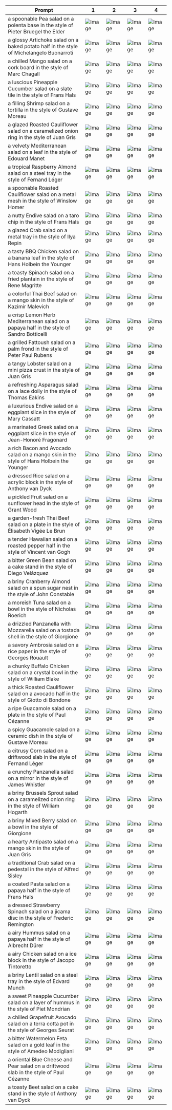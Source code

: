 | Prompt | 1 | 2 | 3 | 4 |
|-|-|-|-|-|
| a spoonable Pea salad on a polenta base in the style of Pieter Bruegel the Elder | ![Image](https://salad-benchmark-public-assets.s3.us-east-2.amazonaws.com/sdxl/d2d36c1d-1d17-4599-858b-b935f50ff335-0.jpg) | ![Image](https://salad-benchmark-public-assets.s3.us-east-2.amazonaws.com/sdxl/d2d36c1d-1d17-4599-858b-b935f50ff335-1.jpg) | ![Image](https://salad-benchmark-public-assets.s3.us-east-2.amazonaws.com/sdxl/d2d36c1d-1d17-4599-858b-b935f50ff335-2.jpg) | ![Image](https://salad-benchmark-public-assets.s3.us-east-2.amazonaws.com/sdxl/d2d36c1d-1d17-4599-858b-b935f50ff335-3.jpg) |
| a glossy Artichoke salad on a baked potato half in the style of Michelangelo Buonarroti | ![Image](https://salad-benchmark-public-assets.s3.us-east-2.amazonaws.com/sdxl/3069eef2-fa77-4c22-bd9e-0fe73dcfea84-0.jpg) | ![Image](https://salad-benchmark-public-assets.s3.us-east-2.amazonaws.com/sdxl/3069eef2-fa77-4c22-bd9e-0fe73dcfea84-1.jpg) | ![Image](https://salad-benchmark-public-assets.s3.us-east-2.amazonaws.com/sdxl/3069eef2-fa77-4c22-bd9e-0fe73dcfea84-2.jpg) | ![Image](https://salad-benchmark-public-assets.s3.us-east-2.amazonaws.com/sdxl/3069eef2-fa77-4c22-bd9e-0fe73dcfea84-3.jpg) |
| a chilled Mango salad on a cork board in the style of Marc Chagall | ![Image](https://salad-benchmark-public-assets.s3.us-east-2.amazonaws.com/sdxl/1b94651d-4226-47c6-86cc-b168ed9d1bf3-0.jpg) | ![Image](https://salad-benchmark-public-assets.s3.us-east-2.amazonaws.com/sdxl/1b94651d-4226-47c6-86cc-b168ed9d1bf3-1.jpg) | ![Image](https://salad-benchmark-public-assets.s3.us-east-2.amazonaws.com/sdxl/1b94651d-4226-47c6-86cc-b168ed9d1bf3-2.jpg) | ![Image](https://salad-benchmark-public-assets.s3.us-east-2.amazonaws.com/sdxl/1b94651d-4226-47c6-86cc-b168ed9d1bf3-3.jpg) |
| a luscious Pineapple Cucumber salad on a slate tile in the style of Frans Hals | ![Image](https://salad-benchmark-public-assets.s3.us-east-2.amazonaws.com/sdxl/df53ef39-120a-4fd1-9999-a0adcf27179f-0.jpg) | ![Image](https://salad-benchmark-public-assets.s3.us-east-2.amazonaws.com/sdxl/df53ef39-120a-4fd1-9999-a0adcf27179f-1.jpg) | ![Image](https://salad-benchmark-public-assets.s3.us-east-2.amazonaws.com/sdxl/df53ef39-120a-4fd1-9999-a0adcf27179f-2.jpg) | ![Image](https://salad-benchmark-public-assets.s3.us-east-2.amazonaws.com/sdxl/df53ef39-120a-4fd1-9999-a0adcf27179f-3.jpg) |
| a filling Shrimp salad on a tortilla in the style of Gustave Moreau | ![Image](https://salad-benchmark-public-assets.s3.us-east-2.amazonaws.com/sdxl/11fbba47-a5f0-4341-86b4-de7a073bc587-0.jpg) | ![Image](https://salad-benchmark-public-assets.s3.us-east-2.amazonaws.com/sdxl/11fbba47-a5f0-4341-86b4-de7a073bc587-1.jpg) | ![Image](https://salad-benchmark-public-assets.s3.us-east-2.amazonaws.com/sdxl/11fbba47-a5f0-4341-86b4-de7a073bc587-2.jpg) | ![Image](https://salad-benchmark-public-assets.s3.us-east-2.amazonaws.com/sdxl/11fbba47-a5f0-4341-86b4-de7a073bc587-3.jpg) |
| a glazed Roasted Cauliflower salad on a caramelized onion ring in the style of Juan Gris | ![Image](https://salad-benchmark-public-assets.s3.us-east-2.amazonaws.com/sdxl/fd55d24f-e839-43b3-ac35-36f16205dbae-0.jpg) | ![Image](https://salad-benchmark-public-assets.s3.us-east-2.amazonaws.com/sdxl/fd55d24f-e839-43b3-ac35-36f16205dbae-1.jpg) | ![Image](https://salad-benchmark-public-assets.s3.us-east-2.amazonaws.com/sdxl/fd55d24f-e839-43b3-ac35-36f16205dbae-2.jpg) | ![Image](https://salad-benchmark-public-assets.s3.us-east-2.amazonaws.com/sdxl/fd55d24f-e839-43b3-ac35-36f16205dbae-3.jpg) |
| a velvety Mediterranean salad on a leaf in the style of Edouard Manet | ![Image](https://salad-benchmark-public-assets.s3.us-east-2.amazonaws.com/sdxl/76781cc8-518a-4575-b925-149dfbb2a014-0.jpg) | ![Image](https://salad-benchmark-public-assets.s3.us-east-2.amazonaws.com/sdxl/76781cc8-518a-4575-b925-149dfbb2a014-1.jpg) | ![Image](https://salad-benchmark-public-assets.s3.us-east-2.amazonaws.com/sdxl/76781cc8-518a-4575-b925-149dfbb2a014-2.jpg) | ![Image](https://salad-benchmark-public-assets.s3.us-east-2.amazonaws.com/sdxl/76781cc8-518a-4575-b925-149dfbb2a014-3.jpg) |
| a tropical Raspberry Almond salad on a steel tray in the style of Fernand Léger | ![Image](https://salad-benchmark-public-assets.s3.us-east-2.amazonaws.com/sdxl/0ce8d8d9-89d2-44b8-9ac3-feb880fb1a9d-0.jpg) | ![Image](https://salad-benchmark-public-assets.s3.us-east-2.amazonaws.com/sdxl/0ce8d8d9-89d2-44b8-9ac3-feb880fb1a9d-1.jpg) | ![Image](https://salad-benchmark-public-assets.s3.us-east-2.amazonaws.com/sdxl/0ce8d8d9-89d2-44b8-9ac3-feb880fb1a9d-2.jpg) | ![Image](https://salad-benchmark-public-assets.s3.us-east-2.amazonaws.com/sdxl/0ce8d8d9-89d2-44b8-9ac3-feb880fb1a9d-3.jpg) |
| a spoonable Roasted Cauliflower salad on a metal mesh in the style of Winslow Homer | ![Image](https://salad-benchmark-public-assets.s3.us-east-2.amazonaws.com/sdxl/3dc1a718-a90f-453f-bd8f-acf3a988051b-0.jpg) | ![Image](https://salad-benchmark-public-assets.s3.us-east-2.amazonaws.com/sdxl/3dc1a718-a90f-453f-bd8f-acf3a988051b-1.jpg) | ![Image](https://salad-benchmark-public-assets.s3.us-east-2.amazonaws.com/sdxl/3dc1a718-a90f-453f-bd8f-acf3a988051b-2.jpg) | ![Image](https://salad-benchmark-public-assets.s3.us-east-2.amazonaws.com/sdxl/3dc1a718-a90f-453f-bd8f-acf3a988051b-3.jpg) |
| a nutty Endive salad on a taro chip in the style of Frans Hals | ![Image](https://salad-benchmark-public-assets.s3.us-east-2.amazonaws.com/sdxl/98f29a1d-8f0f-403b-885f-4fdd3d3bf05b-0.jpg) | ![Image](https://salad-benchmark-public-assets.s3.us-east-2.amazonaws.com/sdxl/98f29a1d-8f0f-403b-885f-4fdd3d3bf05b-1.jpg) | ![Image](https://salad-benchmark-public-assets.s3.us-east-2.amazonaws.com/sdxl/98f29a1d-8f0f-403b-885f-4fdd3d3bf05b-2.jpg) | ![Image](https://salad-benchmark-public-assets.s3.us-east-2.amazonaws.com/sdxl/98f29a1d-8f0f-403b-885f-4fdd3d3bf05b-3.jpg) |
| a glazed Crab salad on a metal tray in the style of Ilya Repin | ![Image](https://salad-benchmark-public-assets.s3.us-east-2.amazonaws.com/sdxl/2d3d3680-8b7a-4d6e-b0be-cf39712fa93d-0.jpg) | ![Image](https://salad-benchmark-public-assets.s3.us-east-2.amazonaws.com/sdxl/2d3d3680-8b7a-4d6e-b0be-cf39712fa93d-1.jpg) | ![Image](https://salad-benchmark-public-assets.s3.us-east-2.amazonaws.com/sdxl/2d3d3680-8b7a-4d6e-b0be-cf39712fa93d-2.jpg) | ![Image](https://salad-benchmark-public-assets.s3.us-east-2.amazonaws.com/sdxl/2d3d3680-8b7a-4d6e-b0be-cf39712fa93d-3.jpg) |
| a tasty BBQ Chicken salad on a banana leaf in the style of Hans Holbein the Younger | ![Image](https://salad-benchmark-public-assets.s3.us-east-2.amazonaws.com/sdxl/1df85ab4-c9e7-4128-a9b5-f82d8d702f1d-0.jpg) | ![Image](https://salad-benchmark-public-assets.s3.us-east-2.amazonaws.com/sdxl/1df85ab4-c9e7-4128-a9b5-f82d8d702f1d-1.jpg) | ![Image](https://salad-benchmark-public-assets.s3.us-east-2.amazonaws.com/sdxl/1df85ab4-c9e7-4128-a9b5-f82d8d702f1d-2.jpg) | ![Image](https://salad-benchmark-public-assets.s3.us-east-2.amazonaws.com/sdxl/1df85ab4-c9e7-4128-a9b5-f82d8d702f1d-3.jpg) |
| a toasty Spinach salad on a fried plantain in the style of Rene Magritte | ![Image](https://salad-benchmark-public-assets.s3.us-east-2.amazonaws.com/sdxl/2f65c34d-4545-4536-b539-92c38435acb0-0.jpg) | ![Image](https://salad-benchmark-public-assets.s3.us-east-2.amazonaws.com/sdxl/2f65c34d-4545-4536-b539-92c38435acb0-1.jpg) | ![Image](https://salad-benchmark-public-assets.s3.us-east-2.amazonaws.com/sdxl/2f65c34d-4545-4536-b539-92c38435acb0-2.jpg) | ![Image](https://salad-benchmark-public-assets.s3.us-east-2.amazonaws.com/sdxl/2f65c34d-4545-4536-b539-92c38435acb0-3.jpg) |
| a colorful Thai Beef salad on a mango skin in the style of Kazimir Malevich | ![Image](https://salad-benchmark-public-assets.s3.us-east-2.amazonaws.com/sdxl/38699292-b6e3-4837-b263-760f95322c3a-0.jpg) | ![Image](https://salad-benchmark-public-assets.s3.us-east-2.amazonaws.com/sdxl/38699292-b6e3-4837-b263-760f95322c3a-1.jpg) | ![Image](https://salad-benchmark-public-assets.s3.us-east-2.amazonaws.com/sdxl/38699292-b6e3-4837-b263-760f95322c3a-2.jpg) | ![Image](https://salad-benchmark-public-assets.s3.us-east-2.amazonaws.com/sdxl/38699292-b6e3-4837-b263-760f95322c3a-3.jpg) |
| a crisp Lemon Herb Mediterranean salad on a papaya half in the style of Sandro Botticelli | ![Image](https://salad-benchmark-public-assets.s3.us-east-2.amazonaws.com/sdxl/e9b69f7d-72c6-440b-8d71-e6df62b43a4b-0.jpg) | ![Image](https://salad-benchmark-public-assets.s3.us-east-2.amazonaws.com/sdxl/e9b69f7d-72c6-440b-8d71-e6df62b43a4b-1.jpg) | ![Image](https://salad-benchmark-public-assets.s3.us-east-2.amazonaws.com/sdxl/e9b69f7d-72c6-440b-8d71-e6df62b43a4b-2.jpg) | ![Image](https://salad-benchmark-public-assets.s3.us-east-2.amazonaws.com/sdxl/e9b69f7d-72c6-440b-8d71-e6df62b43a4b-3.jpg) |
| a grilled Fattoush salad on a palm frond in the style of Peter Paul Rubens | ![Image](https://salad-benchmark-public-assets.s3.us-east-2.amazonaws.com/sdxl/e4cf24f6-1ab5-4034-b85c-1aa72fc92341-0.jpg) | ![Image](https://salad-benchmark-public-assets.s3.us-east-2.amazonaws.com/sdxl/e4cf24f6-1ab5-4034-b85c-1aa72fc92341-1.jpg) | ![Image](https://salad-benchmark-public-assets.s3.us-east-2.amazonaws.com/sdxl/e4cf24f6-1ab5-4034-b85c-1aa72fc92341-2.jpg) | ![Image](https://salad-benchmark-public-assets.s3.us-east-2.amazonaws.com/sdxl/e4cf24f6-1ab5-4034-b85c-1aa72fc92341-3.jpg) |
| a tangy Lobster salad on a mini pizza crust in the style of Juan Gris | ![Image](https://salad-benchmark-public-assets.s3.us-east-2.amazonaws.com/sdxl/e16be8fe-a31e-4b35-86e9-cda920980ba7-0.jpg) | ![Image](https://salad-benchmark-public-assets.s3.us-east-2.amazonaws.com/sdxl/e16be8fe-a31e-4b35-86e9-cda920980ba7-1.jpg) | ![Image](https://salad-benchmark-public-assets.s3.us-east-2.amazonaws.com/sdxl/e16be8fe-a31e-4b35-86e9-cda920980ba7-2.jpg) | ![Image](https://salad-benchmark-public-assets.s3.us-east-2.amazonaws.com/sdxl/e16be8fe-a31e-4b35-86e9-cda920980ba7-3.jpg) |
| a refreshing Asparagus salad on a lace doily in the style of Thomas Eakins | ![Image](https://salad-benchmark-public-assets.s3.us-east-2.amazonaws.com/sdxl/3b57da48-0ae7-4b63-8088-09cf770b55fa-0.jpg) | ![Image](https://salad-benchmark-public-assets.s3.us-east-2.amazonaws.com/sdxl/3b57da48-0ae7-4b63-8088-09cf770b55fa-1.jpg) | ![Image](https://salad-benchmark-public-assets.s3.us-east-2.amazonaws.com/sdxl/3b57da48-0ae7-4b63-8088-09cf770b55fa-2.jpg) | ![Image](https://salad-benchmark-public-assets.s3.us-east-2.amazonaws.com/sdxl/3b57da48-0ae7-4b63-8088-09cf770b55fa-3.jpg) |
| a luxurious Endive salad on a eggplant slice in the style of Mary Cassatt | ![Image](https://salad-benchmark-public-assets.s3.us-east-2.amazonaws.com/sdxl/e343a05c-d8e0-4b31-94a6-95103bb76ffb-0.jpg) | ![Image](https://salad-benchmark-public-assets.s3.us-east-2.amazonaws.com/sdxl/e343a05c-d8e0-4b31-94a6-95103bb76ffb-1.jpg) | ![Image](https://salad-benchmark-public-assets.s3.us-east-2.amazonaws.com/sdxl/e343a05c-d8e0-4b31-94a6-95103bb76ffb-2.jpg) | ![Image](https://salad-benchmark-public-assets.s3.us-east-2.amazonaws.com/sdxl/e343a05c-d8e0-4b31-94a6-95103bb76ffb-3.jpg) |
| a marinated Greek salad on a eggplant slice in the style of Jean-Honoré Fragonard | ![Image](https://salad-benchmark-public-assets.s3.us-east-2.amazonaws.com/sdxl/b2a05182-b250-4fbd-a07c-d50c98c1b3d0-0.jpg) | ![Image](https://salad-benchmark-public-assets.s3.us-east-2.amazonaws.com/sdxl/b2a05182-b250-4fbd-a07c-d50c98c1b3d0-1.jpg) | ![Image](https://salad-benchmark-public-assets.s3.us-east-2.amazonaws.com/sdxl/b2a05182-b250-4fbd-a07c-d50c98c1b3d0-2.jpg) | ![Image](https://salad-benchmark-public-assets.s3.us-east-2.amazonaws.com/sdxl/b2a05182-b250-4fbd-a07c-d50c98c1b3d0-3.jpg) |
| a rich Bacon and Avocado salad on a mango skin in the style of Hans Holbein the Younger | ![Image](https://salad-benchmark-public-assets.s3.us-east-2.amazonaws.com/sdxl/8fc0e440-6a9b-4c35-9fd0-1410cf0d49f9-0.jpg) | ![Image](https://salad-benchmark-public-assets.s3.us-east-2.amazonaws.com/sdxl/8fc0e440-6a9b-4c35-9fd0-1410cf0d49f9-1.jpg) | ![Image](https://salad-benchmark-public-assets.s3.us-east-2.amazonaws.com/sdxl/8fc0e440-6a9b-4c35-9fd0-1410cf0d49f9-2.jpg) | ![Image](https://salad-benchmark-public-assets.s3.us-east-2.amazonaws.com/sdxl/8fc0e440-6a9b-4c35-9fd0-1410cf0d49f9-3.jpg) |
| a dressed Rice salad on a acrylic block in the style of Anthony van Dyck | ![Image](https://salad-benchmark-public-assets.s3.us-east-2.amazonaws.com/sdxl/97763730-2951-4f90-b1fe-709b9d4ce444-0.jpg) | ![Image](https://salad-benchmark-public-assets.s3.us-east-2.amazonaws.com/sdxl/97763730-2951-4f90-b1fe-709b9d4ce444-1.jpg) | ![Image](https://salad-benchmark-public-assets.s3.us-east-2.amazonaws.com/sdxl/97763730-2951-4f90-b1fe-709b9d4ce444-2.jpg) | ![Image](https://salad-benchmark-public-assets.s3.us-east-2.amazonaws.com/sdxl/97763730-2951-4f90-b1fe-709b9d4ce444-3.jpg) |
| a pickled Fruit salad on a sunflower head in the style of Grant Wood | ![Image](https://salad-benchmark-public-assets.s3.us-east-2.amazonaws.com/sdxl/3c29cf9d-d14d-4cfe-9f50-d3f032998ddf-0.jpg) | ![Image](https://salad-benchmark-public-assets.s3.us-east-2.amazonaws.com/sdxl/3c29cf9d-d14d-4cfe-9f50-d3f032998ddf-1.jpg) | ![Image](https://salad-benchmark-public-assets.s3.us-east-2.amazonaws.com/sdxl/3c29cf9d-d14d-4cfe-9f50-d3f032998ddf-2.jpg) | ![Image](https://salad-benchmark-public-assets.s3.us-east-2.amazonaws.com/sdxl/3c29cf9d-d14d-4cfe-9f50-d3f032998ddf-3.jpg) |
| a garden-fresh Thai Beef salad on a plate in the style of Élisabeth Vigée Le Brun | ![Image](https://salad-benchmark-public-assets.s3.us-east-2.amazonaws.com/sdxl/c22763d2-d034-4f8f-b3f3-3d6431f2103f-0.jpg) | ![Image](https://salad-benchmark-public-assets.s3.us-east-2.amazonaws.com/sdxl/c22763d2-d034-4f8f-b3f3-3d6431f2103f-1.jpg) | ![Image](https://salad-benchmark-public-assets.s3.us-east-2.amazonaws.com/sdxl/c22763d2-d034-4f8f-b3f3-3d6431f2103f-2.jpg) | ![Image](https://salad-benchmark-public-assets.s3.us-east-2.amazonaws.com/sdxl/c22763d2-d034-4f8f-b3f3-3d6431f2103f-3.jpg) |
| a tender Hawaiian salad on a roasted pepper half in the style of Vincent van Gogh | ![Image](https://salad-benchmark-public-assets.s3.us-east-2.amazonaws.com/sdxl/b4ffe123-36bf-42fc-89cc-caa3f30910f9-0.jpg) | ![Image](https://salad-benchmark-public-assets.s3.us-east-2.amazonaws.com/sdxl/b4ffe123-36bf-42fc-89cc-caa3f30910f9-1.jpg) | ![Image](https://salad-benchmark-public-assets.s3.us-east-2.amazonaws.com/sdxl/b4ffe123-36bf-42fc-89cc-caa3f30910f9-2.jpg) | ![Image](https://salad-benchmark-public-assets.s3.us-east-2.amazonaws.com/sdxl/b4ffe123-36bf-42fc-89cc-caa3f30910f9-3.jpg) |
| a bitter Green Bean salad on a cake stand in the style of Diego Velázquez | ![Image](https://salad-benchmark-public-assets.s3.us-east-2.amazonaws.com/sdxl/831cfd72-b167-4292-8dd1-1ad36ec94985-0.jpg) | ![Image](https://salad-benchmark-public-assets.s3.us-east-2.amazonaws.com/sdxl/831cfd72-b167-4292-8dd1-1ad36ec94985-1.jpg) | ![Image](https://salad-benchmark-public-assets.s3.us-east-2.amazonaws.com/sdxl/831cfd72-b167-4292-8dd1-1ad36ec94985-2.jpg) | ![Image](https://salad-benchmark-public-assets.s3.us-east-2.amazonaws.com/sdxl/831cfd72-b167-4292-8dd1-1ad36ec94985-3.jpg) |
| a briny Cranberry Almond salad on a spun sugar nest in the style of John Constable | ![Image](https://salad-benchmark-public-assets.s3.us-east-2.amazonaws.com/sdxl/98504a79-9051-461c-abc7-5de46e034add-0.jpg) | ![Image](https://salad-benchmark-public-assets.s3.us-east-2.amazonaws.com/sdxl/98504a79-9051-461c-abc7-5de46e034add-1.jpg) | ![Image](https://salad-benchmark-public-assets.s3.us-east-2.amazonaws.com/sdxl/98504a79-9051-461c-abc7-5de46e034add-2.jpg) | ![Image](https://salad-benchmark-public-assets.s3.us-east-2.amazonaws.com/sdxl/98504a79-9051-461c-abc7-5de46e034add-3.jpg) |
| a moreish Tuna salad on a bowl in the style of Nicholas Roerich | ![Image](https://salad-benchmark-public-assets.s3.us-east-2.amazonaws.com/sdxl/bd90f91f-cbe5-4bd2-8b41-e7e5a9f33ffe-0.jpg) | ![Image](https://salad-benchmark-public-assets.s3.us-east-2.amazonaws.com/sdxl/bd90f91f-cbe5-4bd2-8b41-e7e5a9f33ffe-1.jpg) | ![Image](https://salad-benchmark-public-assets.s3.us-east-2.amazonaws.com/sdxl/bd90f91f-cbe5-4bd2-8b41-e7e5a9f33ffe-2.jpg) | ![Image](https://salad-benchmark-public-assets.s3.us-east-2.amazonaws.com/sdxl/bd90f91f-cbe5-4bd2-8b41-e7e5a9f33ffe-3.jpg) |
| a drizzled Panzanella with Mozzarella salad on a tostada shell in the style of Giorgione | ![Image](https://salad-benchmark-public-assets.s3.us-east-2.amazonaws.com/sdxl/9a1aa432-c150-4d81-bc76-eb019d5ddb9b-0.jpg) | ![Image](https://salad-benchmark-public-assets.s3.us-east-2.amazonaws.com/sdxl/9a1aa432-c150-4d81-bc76-eb019d5ddb9b-1.jpg) | ![Image](https://salad-benchmark-public-assets.s3.us-east-2.amazonaws.com/sdxl/9a1aa432-c150-4d81-bc76-eb019d5ddb9b-2.jpg) | ![Image](https://salad-benchmark-public-assets.s3.us-east-2.amazonaws.com/sdxl/9a1aa432-c150-4d81-bc76-eb019d5ddb9b-3.jpg) |
| a savory Ambrosia salad on a rice paper in the style of Georges Rouault | ![Image](https://salad-benchmark-public-assets.s3.us-east-2.amazonaws.com/sdxl/afd53b92-0b8f-40c8-ba64-d52d15c6141a-0.jpg) | ![Image](https://salad-benchmark-public-assets.s3.us-east-2.amazonaws.com/sdxl/afd53b92-0b8f-40c8-ba64-d52d15c6141a-1.jpg) | ![Image](https://salad-benchmark-public-assets.s3.us-east-2.amazonaws.com/sdxl/afd53b92-0b8f-40c8-ba64-d52d15c6141a-2.jpg) | ![Image](https://salad-benchmark-public-assets.s3.us-east-2.amazonaws.com/sdxl/afd53b92-0b8f-40c8-ba64-d52d15c6141a-3.jpg) |
| a chunky Buffalo Chicken salad on a crystal bowl in the style of William Blake | ![Image](https://salad-benchmark-public-assets.s3.us-east-2.amazonaws.com/sdxl/0ccd4100-a69e-40bb-bd6c-6ebabebc3c16-0.jpg) | ![Image](https://salad-benchmark-public-assets.s3.us-east-2.amazonaws.com/sdxl/0ccd4100-a69e-40bb-bd6c-6ebabebc3c16-1.jpg) | ![Image](https://salad-benchmark-public-assets.s3.us-east-2.amazonaws.com/sdxl/0ccd4100-a69e-40bb-bd6c-6ebabebc3c16-2.jpg) | ![Image](https://salad-benchmark-public-assets.s3.us-east-2.amazonaws.com/sdxl/0ccd4100-a69e-40bb-bd6c-6ebabebc3c16-3.jpg) |
| a thick Roasted Cauliflower salad on a avocado half in the style of Giotto di Bondone | ![Image](https://salad-benchmark-public-assets.s3.us-east-2.amazonaws.com/sdxl/360080c0-c7a6-4e6f-b331-8827bc53b2b6-0.jpg) | ![Image](https://salad-benchmark-public-assets.s3.us-east-2.amazonaws.com/sdxl/360080c0-c7a6-4e6f-b331-8827bc53b2b6-1.jpg) | ![Image](https://salad-benchmark-public-assets.s3.us-east-2.amazonaws.com/sdxl/360080c0-c7a6-4e6f-b331-8827bc53b2b6-2.jpg) | ![Image](https://salad-benchmark-public-assets.s3.us-east-2.amazonaws.com/sdxl/360080c0-c7a6-4e6f-b331-8827bc53b2b6-3.jpg) |
| a ripe Guacamole salad on a plate in the style of Paul Cézanne | ![Image](https://salad-benchmark-public-assets.s3.us-east-2.amazonaws.com/sdxl/45aab1d4-ff40-4b44-ae13-b3bc8d4d6ec2-0.jpg) | ![Image](https://salad-benchmark-public-assets.s3.us-east-2.amazonaws.com/sdxl/45aab1d4-ff40-4b44-ae13-b3bc8d4d6ec2-1.jpg) | ![Image](https://salad-benchmark-public-assets.s3.us-east-2.amazonaws.com/sdxl/45aab1d4-ff40-4b44-ae13-b3bc8d4d6ec2-2.jpg) | ![Image](https://salad-benchmark-public-assets.s3.us-east-2.amazonaws.com/sdxl/45aab1d4-ff40-4b44-ae13-b3bc8d4d6ec2-3.jpg) |
| a spicy Guacamole salad on a ceramic dish in the style of Gustave Moreau | ![Image](https://salad-benchmark-public-assets.s3.us-east-2.amazonaws.com/sdxl/01d3f633-4c5c-4862-96be-4c9e38de89db-0.jpg) | ![Image](https://salad-benchmark-public-assets.s3.us-east-2.amazonaws.com/sdxl/01d3f633-4c5c-4862-96be-4c9e38de89db-1.jpg) | ![Image](https://salad-benchmark-public-assets.s3.us-east-2.amazonaws.com/sdxl/01d3f633-4c5c-4862-96be-4c9e38de89db-2.jpg) | ![Image](https://salad-benchmark-public-assets.s3.us-east-2.amazonaws.com/sdxl/01d3f633-4c5c-4862-96be-4c9e38de89db-3.jpg) |
| a citrusy Corn salad on a driftwood slab in the style of Fernand Léger | ![Image](https://salad-benchmark-public-assets.s3.us-east-2.amazonaws.com/sdxl/73da44fb-a118-4447-a9d4-7cced2bb21ae-0.jpg) | ![Image](https://salad-benchmark-public-assets.s3.us-east-2.amazonaws.com/sdxl/73da44fb-a118-4447-a9d4-7cced2bb21ae-1.jpg) | ![Image](https://salad-benchmark-public-assets.s3.us-east-2.amazonaws.com/sdxl/73da44fb-a118-4447-a9d4-7cced2bb21ae-2.jpg) | ![Image](https://salad-benchmark-public-assets.s3.us-east-2.amazonaws.com/sdxl/73da44fb-a118-4447-a9d4-7cced2bb21ae-3.jpg) |
| a crunchy Panzanella salad on a mirror in the style of James Whistler | ![Image](https://salad-benchmark-public-assets.s3.us-east-2.amazonaws.com/sdxl/67d25498-f289-4eee-94cb-61231327c678-0.jpg) | ![Image](https://salad-benchmark-public-assets.s3.us-east-2.amazonaws.com/sdxl/67d25498-f289-4eee-94cb-61231327c678-1.jpg) | ![Image](https://salad-benchmark-public-assets.s3.us-east-2.amazonaws.com/sdxl/67d25498-f289-4eee-94cb-61231327c678-2.jpg) | ![Image](https://salad-benchmark-public-assets.s3.us-east-2.amazonaws.com/sdxl/67d25498-f289-4eee-94cb-61231327c678-3.jpg) |
| a briny Brussels Sprout salad on a caramelized onion ring in the style of William Hogarth | ![Image](https://salad-benchmark-public-assets.s3.us-east-2.amazonaws.com/sdxl/deddd4a0-5d1f-40e0-8113-05d3cc6c8965-0.jpg) | ![Image](https://salad-benchmark-public-assets.s3.us-east-2.amazonaws.com/sdxl/deddd4a0-5d1f-40e0-8113-05d3cc6c8965-1.jpg) | ![Image](https://salad-benchmark-public-assets.s3.us-east-2.amazonaws.com/sdxl/deddd4a0-5d1f-40e0-8113-05d3cc6c8965-2.jpg) | ![Image](https://salad-benchmark-public-assets.s3.us-east-2.amazonaws.com/sdxl/deddd4a0-5d1f-40e0-8113-05d3cc6c8965-3.jpg) |
| a briny Mixed Berry salad on a bowl in the style of Giorgione | ![Image](https://salad-benchmark-public-assets.s3.us-east-2.amazonaws.com/sdxl/f9a0df9c-0eb8-418f-99b8-b1dea59de469-0.jpg) | ![Image](https://salad-benchmark-public-assets.s3.us-east-2.amazonaws.com/sdxl/f9a0df9c-0eb8-418f-99b8-b1dea59de469-1.jpg) | ![Image](https://salad-benchmark-public-assets.s3.us-east-2.amazonaws.com/sdxl/f9a0df9c-0eb8-418f-99b8-b1dea59de469-2.jpg) | ![Image](https://salad-benchmark-public-assets.s3.us-east-2.amazonaws.com/sdxl/f9a0df9c-0eb8-418f-99b8-b1dea59de469-3.jpg) |
| a hearty Antipasto salad on a mango skin in the style of Juan Gris | ![Image](https://salad-benchmark-public-assets.s3.us-east-2.amazonaws.com/sdxl/e01b5dec-8235-48ce-bd8d-c202122ce6c8-0.jpg) | ![Image](https://salad-benchmark-public-assets.s3.us-east-2.amazonaws.com/sdxl/e01b5dec-8235-48ce-bd8d-c202122ce6c8-1.jpg) | ![Image](https://salad-benchmark-public-assets.s3.us-east-2.amazonaws.com/sdxl/e01b5dec-8235-48ce-bd8d-c202122ce6c8-2.jpg) | ![Image](https://salad-benchmark-public-assets.s3.us-east-2.amazonaws.com/sdxl/e01b5dec-8235-48ce-bd8d-c202122ce6c8-3.jpg) |
| a traditional Crab salad on a pedestal in the style of Alfred Sisley | ![Image](https://salad-benchmark-public-assets.s3.us-east-2.amazonaws.com/sdxl/b43fbe4a-ca39-4e90-8652-dadfbb5a7d30-0.jpg) | ![Image](https://salad-benchmark-public-assets.s3.us-east-2.amazonaws.com/sdxl/b43fbe4a-ca39-4e90-8652-dadfbb5a7d30-1.jpg) | ![Image](https://salad-benchmark-public-assets.s3.us-east-2.amazonaws.com/sdxl/b43fbe4a-ca39-4e90-8652-dadfbb5a7d30-2.jpg) | ![Image](https://salad-benchmark-public-assets.s3.us-east-2.amazonaws.com/sdxl/b43fbe4a-ca39-4e90-8652-dadfbb5a7d30-3.jpg) |
| a coated Pasta salad on a papaya half in the style of Frans Hals | ![Image](https://salad-benchmark-public-assets.s3.us-east-2.amazonaws.com/sdxl/f2872ec4-fdb1-4f81-ac55-d39aa1f1b94a-0.jpg) | ![Image](https://salad-benchmark-public-assets.s3.us-east-2.amazonaws.com/sdxl/f2872ec4-fdb1-4f81-ac55-d39aa1f1b94a-1.jpg) | ![Image](https://salad-benchmark-public-assets.s3.us-east-2.amazonaws.com/sdxl/f2872ec4-fdb1-4f81-ac55-d39aa1f1b94a-2.jpg) | ![Image](https://salad-benchmark-public-assets.s3.us-east-2.amazonaws.com/sdxl/f2872ec4-fdb1-4f81-ac55-d39aa1f1b94a-3.jpg) |
| a dressed Strawberry Spinach salad on a jicama disc in the style of Frederic Remington | ![Image](https://salad-benchmark-public-assets.s3.us-east-2.amazonaws.com/sdxl/4f832e5f-d5c5-4967-916b-2d6eb871c8e5-0.jpg) | ![Image](https://salad-benchmark-public-assets.s3.us-east-2.amazonaws.com/sdxl/4f832e5f-d5c5-4967-916b-2d6eb871c8e5-1.jpg) | ![Image](https://salad-benchmark-public-assets.s3.us-east-2.amazonaws.com/sdxl/4f832e5f-d5c5-4967-916b-2d6eb871c8e5-2.jpg) | ![Image](https://salad-benchmark-public-assets.s3.us-east-2.amazonaws.com/sdxl/4f832e5f-d5c5-4967-916b-2d6eb871c8e5-3.jpg) |
| a airy Hummus salad on a papaya half in the style of Albrecht Dürer | ![Image](https://salad-benchmark-public-assets.s3.us-east-2.amazonaws.com/sdxl/1ac30049-b9f2-4545-9a63-389aa8f32b84-0.jpg) | ![Image](https://salad-benchmark-public-assets.s3.us-east-2.amazonaws.com/sdxl/1ac30049-b9f2-4545-9a63-389aa8f32b84-1.jpg) | ![Image](https://salad-benchmark-public-assets.s3.us-east-2.amazonaws.com/sdxl/1ac30049-b9f2-4545-9a63-389aa8f32b84-2.jpg) | ![Image](https://salad-benchmark-public-assets.s3.us-east-2.amazonaws.com/sdxl/1ac30049-b9f2-4545-9a63-389aa8f32b84-3.jpg) |
| a airy Chicken salad on a ice block in the style of Jacopo Tintoretto | ![Image](https://salad-benchmark-public-assets.s3.us-east-2.amazonaws.com/sdxl/712e7edf-790e-43ba-bb92-72a99c3c8d70-0.jpg) | ![Image](https://salad-benchmark-public-assets.s3.us-east-2.amazonaws.com/sdxl/712e7edf-790e-43ba-bb92-72a99c3c8d70-1.jpg) | ![Image](https://salad-benchmark-public-assets.s3.us-east-2.amazonaws.com/sdxl/712e7edf-790e-43ba-bb92-72a99c3c8d70-2.jpg) | ![Image](https://salad-benchmark-public-assets.s3.us-east-2.amazonaws.com/sdxl/712e7edf-790e-43ba-bb92-72a99c3c8d70-3.jpg) |
| a briny Lentil salad on a steel tray in the style of Edvard Munch | ![Image](https://salad-benchmark-public-assets.s3.us-east-2.amazonaws.com/sdxl/785bd166-9f55-4bdc-8f9d-cc36f4aba81e-0.jpg) | ![Image](https://salad-benchmark-public-assets.s3.us-east-2.amazonaws.com/sdxl/785bd166-9f55-4bdc-8f9d-cc36f4aba81e-1.jpg) | ![Image](https://salad-benchmark-public-assets.s3.us-east-2.amazonaws.com/sdxl/785bd166-9f55-4bdc-8f9d-cc36f4aba81e-2.jpg) | ![Image](https://salad-benchmark-public-assets.s3.us-east-2.amazonaws.com/sdxl/785bd166-9f55-4bdc-8f9d-cc36f4aba81e-3.jpg) |
| a sweet Pineapple Cucumber salad on a layer of hummus in the style of Piet Mondrian | ![Image](https://salad-benchmark-public-assets.s3.us-east-2.amazonaws.com/sdxl/78bdd2af-97d1-4be6-bbcb-64b030a40f9a-0.jpg) | ![Image](https://salad-benchmark-public-assets.s3.us-east-2.amazonaws.com/sdxl/78bdd2af-97d1-4be6-bbcb-64b030a40f9a-1.jpg) | ![Image](https://salad-benchmark-public-assets.s3.us-east-2.amazonaws.com/sdxl/78bdd2af-97d1-4be6-bbcb-64b030a40f9a-2.jpg) | ![Image](https://salad-benchmark-public-assets.s3.us-east-2.amazonaws.com/sdxl/78bdd2af-97d1-4be6-bbcb-64b030a40f9a-3.jpg) |
| a chilled Grapefruit Avocado salad on a terra cotta pot in the style of Georges Seurat | ![Image](https://salad-benchmark-public-assets.s3.us-east-2.amazonaws.com/sdxl/f1963b15-9b18-475a-ac5b-72f666f57696-0.jpg) | ![Image](https://salad-benchmark-public-assets.s3.us-east-2.amazonaws.com/sdxl/f1963b15-9b18-475a-ac5b-72f666f57696-1.jpg) | ![Image](https://salad-benchmark-public-assets.s3.us-east-2.amazonaws.com/sdxl/f1963b15-9b18-475a-ac5b-72f666f57696-2.jpg) | ![Image](https://salad-benchmark-public-assets.s3.us-east-2.amazonaws.com/sdxl/f1963b15-9b18-475a-ac5b-72f666f57696-3.jpg) |
| a bitter Watermelon Feta salad on a gold leaf in the style of Amedeo Modigliani | ![Image](https://salad-benchmark-public-assets.s3.us-east-2.amazonaws.com/sdxl/77f30684-16b4-466f-bc7f-4745f31777ca-0.jpg) | ![Image](https://salad-benchmark-public-assets.s3.us-east-2.amazonaws.com/sdxl/77f30684-16b4-466f-bc7f-4745f31777ca-1.jpg) | ![Image](https://salad-benchmark-public-assets.s3.us-east-2.amazonaws.com/sdxl/77f30684-16b4-466f-bc7f-4745f31777ca-2.jpg) | ![Image](https://salad-benchmark-public-assets.s3.us-east-2.amazonaws.com/sdxl/77f30684-16b4-466f-bc7f-4745f31777ca-3.jpg) |
| a oriental Blue Cheese and Pear salad on a driftwood slab in the style of Paul Cézanne | ![Image](https://salad-benchmark-public-assets.s3.us-east-2.amazonaws.com/sdxl/e1b0feda-38d4-4ee9-bd6b-55b4a9ebb85d-0.jpg) | ![Image](https://salad-benchmark-public-assets.s3.us-east-2.amazonaws.com/sdxl/e1b0feda-38d4-4ee9-bd6b-55b4a9ebb85d-1.jpg) | ![Image](https://salad-benchmark-public-assets.s3.us-east-2.amazonaws.com/sdxl/e1b0feda-38d4-4ee9-bd6b-55b4a9ebb85d-2.jpg) | ![Image](https://salad-benchmark-public-assets.s3.us-east-2.amazonaws.com/sdxl/e1b0feda-38d4-4ee9-bd6b-55b4a9ebb85d-3.jpg) |
| a toasty Beet salad on a cake stand in the style of Anthony van Dyck | ![Image](https://salad-benchmark-public-assets.s3.us-east-2.amazonaws.com/sdxl/5512ed50-5d90-4642-8540-ad88662c3b61-0.jpg) | ![Image](https://salad-benchmark-public-assets.s3.us-east-2.amazonaws.com/sdxl/5512ed50-5d90-4642-8540-ad88662c3b61-1.jpg) | ![Image](https://salad-benchmark-public-assets.s3.us-east-2.amazonaws.com/sdxl/5512ed50-5d90-4642-8540-ad88662c3b61-2.jpg) | ![Image](https://salad-benchmark-public-assets.s3.us-east-2.amazonaws.com/sdxl/5512ed50-5d90-4642-8540-ad88662c3b61-3.jpg) |
